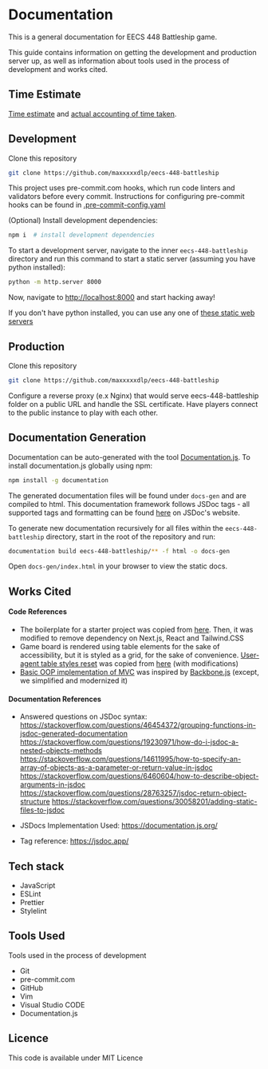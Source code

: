 # Documentation

This is a general documentation for EECS 448 Battleship game.

This guide contains information on getting the development and production server
up, as well as information about tools used in the process of development and
works cited.

## Time Estimate

[Time estimate](time-estimate.md) and [actual accounting of time taken](time-accounting.md).

## Development

Clone this repository

```zsh
git clone https://github.com/maxxxxxdlp/eecs-448-battleship
```

This project uses pre-commit.com hooks, which run code linters and validators
before every commit. Instructions for configuring pre-commit hooks can be found
in [.pre-commit-config.yaml](../.pre-commit-config.yaml)

(Optional) Install development dependencies:

```zsh
npm i  # install development dependencies
```

To start a development server, navigate to the inner `eecs-448-battleship`
directory and run this command to start a static server (assuming you have
python installed):

```zsh
python -m http.server 8000
```

Now, navigate to [http://localhost:8000](http://localhost:8000) and start
hacking away!

If you don't have python installed, you can use any one of
[these static web servers](https://gist.github.com/willurd/5720255)

## Production

Clone this repository

```zsh
git clone https://github.com/maxxxxxdlp/eecs-448-battleship
```

Configure a reverse proxy (e.x Nginx) that would serve eecs-448-battleship
folder on a public URL and handle the SSL certificate. Have players connect 
to the public instance to play with each other.

## Documentation Generation

Documentation can be auto-generated with the tool [Documentation.js](https://documentation.js.org/). To
install documentation.js globally using npm:

```zsh
npm install -g documentation
```

The generated documentation files will be found under `docs-gen` and are
compiled to html. This documentation framework follows JSDoc tags - all
supported tags and formatting can be found [here](https://jsdoc.app/) on JSDoc's
website.

To generate new documentation recursively for all files within the
`eecs-448-battleship` directory, start in the root of the repository and run:

```zsh
documentation build eecs-448-battleship/** -f html -o docs-gen
```

Open `docs-gen/index.html` in your browser to view the static docs.

## Works Cited

#### Code References
- The boilerplate for a starter project was copied from
  [here](https://github.com/maxxxxxdlp/max.patii.uk). Then, it was modified to
  remove dependency on Next.js, React and Tailwind.CSS
- Game board is rendered using table elements for the sake of accessibility, but
  it is styled as a grid, for the sake of convenience.
  [User-agent table styles reset](https://github.com/maxxxxxdlp/eecs-448-battleship/blob/main/eecs-448-battleship/components/Board/styles.css#L12)
  was copied from [here](https://stackoverflow.com/a/27851231/8584605) (with
  modifications)
- [Basic OOP implementation of MVC](https://github.com/maxxxxxdlp/eecs-448-battleship/blob/1c3ab08b1ac0621307e7af35c2ad064e9491836a/eecs-448-battleship/lib/js/view.js#L11)
  was inspired by [Backbone.js](https://backbonejs.org/) (except, we simplified
  and modernized it)
#### Documentation References
- Answered questions on JSDoc syntax:
https://stackoverflow.com/questions/46454372/grouping-functions-in-jsdoc-generated-documentation
https://stackoverflow.com/questions/19230971/how-do-i-jsdoc-a-nested-objects-methods
https://stackoverflow.com/questions/14611995/how-to-specify-an-array-of-objects-as-a-parameter-or-return-value-in-jsdoc
https://stackoverflow.com/questions/6460604/how-to-describe-object-arguments-in-jsdoc
https://stackoverflow.com/questions/28763257/jsdoc-return-object-structure
https://stackoverflow.com/questions/30058201/adding-static-files-to-jsdoc

- JSDocs Implementation Used:
https://documentation.js.org/

- Tag reference:
https://jsdoc.app/

## Tech stack

- JavaScript
- ESLint
- Prettier
- Stylelint

## Tools Used

Tools used in the process of development

- Git
- pre-commit.com
- GitHub
- Vim
- Visual Studio CODE
- Documentation.js

## Licence

This code is available under MIT Licence
